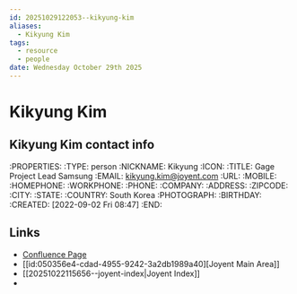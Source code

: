 ```yaml
---
id: 20251029122053--kikyung-kim
aliases:
  - Kikyung Kim
tags:
  - resource
  - people
date: Wednesday October 29th 2025
---
```


# Kikyung Kim


## Kikyung Kim contact info
:PROPERTIES:
:TYPE: person
:NICKNAME: Kikyung
:ICON:
:TITLE:  Gage Project Lead Samsung
:EMAIL: kikyung.kim@joyent.com
:URL:
:MOBILE:
:HOMEPHONE:
:WORKPHONE:
:PHONE:
:COMPANY:
:ADDRESS:
:ZIPCODE:
:CITY:
:STATE:
:COUNTRY: South Korea
:PHOTOGRAPH:
:BIRTHDAY:
:CREATED: [2022-09-02 Fri 08:47]
:END:

## Links
- [Confluence Page](https://wiki.joyent.us/display/~kikyung.kim)
- [[id:050356e4-cdad-4955-9242-3a2db1989a40][Joyent Main Area]]
- [[20251022115656--joyent-index|Joyent Index]]
- 

